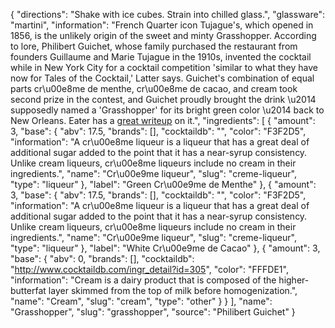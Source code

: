 {
    "directions": "Shake with ice cubes. Strain into chilled glass.",
    "glassware": "martini",
    "information": "French Quarter icon Tujague's, which opened in 1856, is the unlikely origin of the sweet and minty Grasshopper. According to lore, Philibert Guichet, whose family purchased the restaurant from founders Guillaume and Marie Tujague in the 1910s, invented the cocktail while in New York City for a cocktail competition 'similar to what they have now for Tales of the Cocktail,' Latter says. Guichet's combination of equal parts cr\u00e8me de menthe, cr\u00e8me de cacao, and cream took second prize in the contest, and Guichet proudly brought the drink \u2014 supposedly named a 'Grasshopper' for its bright green color \u2014 back to New Orleans.  Eater has a [great writeup](http://www.eater.com/2014/10/23/7036159/a-brief-history-of-the-grasshopper) on it.",
    "ingredients": [
        {
            "amount": 3,
            "base": {
                "abv": 17.5,
                "brands": [],
                "cocktaildb": "",
                "color": "F3F2D5",
                "information": "A cr\u00e8me liqueur is a liqueur that has a great deal of additional sugar added to the point that it has a near-syrup consistency. Unlike cream liqueurs, cr\u00e8me liqueurs include no cream in their ingredients.",
                "name": "Cr\u00e9me liqueur",
                "slug": "creme-liqueur",
                "type": "liqueur"
            },
            "label": "Green Cr\u00e9me de Menthe"
        },
        {
            "amount": 3,
            "base": {
                "abv": 17.5,
                "brands": [],
                "cocktaildb": "",
                "color": "F3F2D5",
                "information": "A cr\u00e8me liqueur is a liqueur that has a great deal of additional sugar added to the point that it has a near-syrup consistency. Unlike cream liqueurs, cr\u00e8me liqueurs include no cream in their ingredients.",
                "name": "Cr\u00e9me liqueur",
                "slug": "creme-liqueur",
                "type": "liqueur"
            },
            "label": "White Cr\u00e9me de Cacao"
        },
        {
            "amount": 3,
            "base": {
                "abv": 0,
                "brands": [],
                "cocktaildb": "http://www.cocktaildb.com/ingr_detail?id=305",
                "color": "FFFDE1",
                "information": "Cream is a dairy product that is composed of the higher-butterfat layer skimmed from the top of milk before homogenization.",
                "name": "Cream",
                "slug": "cream",
                "type": "other"
            }
        }
    ],
    "name": "Grasshopper",
    "slug": "grasshopper",
    "source": "Philibert Guichet"
}